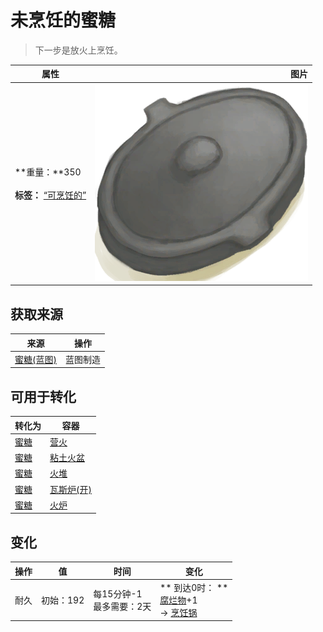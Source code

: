 # 未烹饪的蜜糖  
> 下一步是放火上烹饪。  
  
  属性  |   图片   
 ----  |  ----:   
 **重量：**350<br><br>**标签：**	[“可烹饪的”](tag_Cookable.md)  |  ![](Sprite/CookingPotClosed.png)   
  
## 获取来源  
来源  |  操作  
----  |  ----  
[蜜糖(蓝图)](Bp_HoneyCandy.md)  |  蓝图制造  
## 可用于转化  
转化为  |  容器  
----  |  ----  
[蜜糖](HoneyCandyCooked.md)  |  [营火](Campfire.md)  
[蜜糖](HoneyCandyCooked.md)  |  [粘土火盆](ClayFirePit.md)  
[蜜糖](HoneyCandyCooked.md)  |  [火堆](Fire.md)  
[蜜糖](HoneyCandyCooked.md)  |  [瓦斯炉(开)](GasCookerOn.md)  
[蜜糖](HoneyCandyCooked.md)  |  [火炉](Stove.md)  
## 变化   
操作  |  值  |  时间  |  变化  
----  |  ----  |  ----  |  ----  
耐久  |  初始：192  |  每15分钟-1<br>最多需要：2天  |  ** 到达0时： **<br>[腐烂物](RottenRemains.md)+1 <br>→ [烹饪锅](CookingPot.md)  
